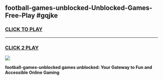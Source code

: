 
## football-games-unblocked-Unblocked-Games-Free-Play #gqjke
<h3>
<a href="https://us.freeplayer.one?title=football-games-unblocked&ref=9M">CLICK TO PLAY</a></h3>
<hr>

<h3>
<a href="https://us.freeplayer.one?title=football-games-unblocked&ref=9M">CLICK 2 PLAY</a>
  
</h3>

<a href="https://us.freeplayer.one?title=football-games-unblocked&ref=9M"><img src="https://clearcache.store/games.png"></a>


**football-games-unblocked games unblocked: Your Gateway to Fun and Accessible Online Gaming**
